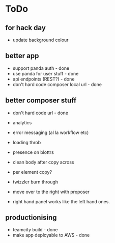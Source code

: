 ToDo
====

for hack day
------------

 * update background colour
 
better app
----------

 * support panda auth - done
 * use panda for user stuff - done
 * api endpoints (REST?) - done
 * don't hard code composer local url - done

 
better composer stuff
---------------------

 * don't hard code url - done
 * analytics
 * error messaging (al la workflow etc)
 * loading throb
 * presence on blottrs
 
 * clean body after copy across
 * per element copy?
 * twizzler burn through
 
 * move over to the right with proposer
 * right hand panel works like the left hand ones.

productionising
---------------

 * teamcity build - done
 * make app deployable to AWS - done